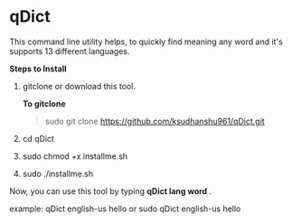 # qDict
This command line utility helps, to quickly find meaning any word and it's supports 13 different languages.

**Steps to Install**

1. gitclone or download this tool.

    **To gitclone**
    > sudo git clone https://github.com/ksudhanshu961/qDict.git

2. cd qDict

3. sudo chmod +x installme.sh

4. sudo ./installme.sh

Now, you can use this tool by typing **qDict lang word** .

example:
    qDict english-us hello
    	or 
    sudo qDict english-us hello
